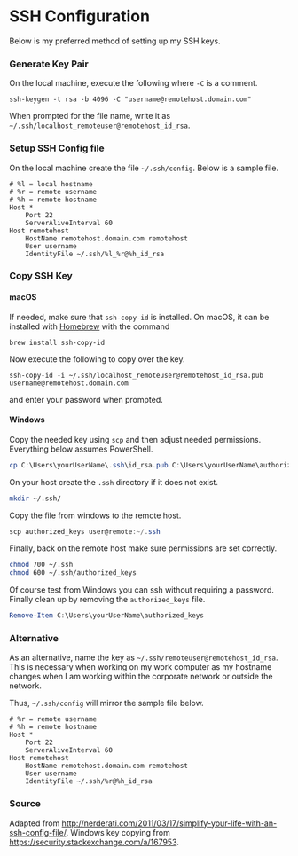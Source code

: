 # SSH Configuration

Below is my preferred method of setting up my SSH keys.

### Generate Key Pair
On the local machine, execute the following where `-C` is a comment.

```
ssh-keygen -t rsa -b 4096 -C "username@remotehost.domain.com"
```

When prompted for the file name, write it as `~/.ssh/localhost_remoteuser@remotehost_id_rsa`.

### Setup SSH Config file
On the local machine create the file `~/.ssh/config`.  Below is a sample file.

```
# %l = local hostname
# %r = remote username
# %h = remote hostname
Host *
    Port 22
    ServerAliveInterval 60
Host remotehost
    HostName remotehost.domain.com remotehost
    User username
    IdentityFile ~/.ssh/%l_%r@%h_id_rsa
```

### Copy SSH Key

#### macOS
If needed, make sure that `ssh-copy-id` is installed.  On macOS, it can be installed with [Homebrew](http://brew.sh/) with the command

```
brew install ssh-copy-id
```

Now execute the following to copy over the key.

```
ssh-copy-id -i ~/.ssh/localhost_remoteuser@remotehost_id_rsa.pub username@remotehost.domain.com
```

and enter your password when prompted.

#### Windows
Copy the needed key using `scp` and then adjust needed permissions.  Everything below assumes PowerShell.

```powershell
cp C:\Users\yourUserName\.ssh\id_rsa.pub C:\Users\yourUserName\authorized_keys
```

On your host create the `.ssh` directory if it does not exist.

```sh
mkdir ~/.ssh/
```

Copy the file from windows to the remote host.

```powershell
scp authorized_keys user@remote:~/.ssh
```

Finally, back on the remote host make sure permissions are set correctly.

```sh
chmod 700 ~/.ssh
chmod 600 ~/.ssh/authorized_keys
```

Of course test from Windows you can ssh without requiring a password.  Finally clean up by removing the `authorized_keys` file.

```powershell
Remove-Item C:\Users\yourUserName\authorized_keys
```

### Alternative
As an alternative, name the key as `~/.ssh/remoteuser@remotehost_id_rsa`.  This is necessary when working on my work computer as my hostname changes when I am working within the corporate network or outside the network.  

Thus, `~/.ssh/config` will mirror the sample file below.


```
# %r = remote username
# %h = remote hostname
Host *
    Port 22
    ServerAliveInterval 60
Host remotehost
    HostName remotehost.domain.com remotehost
    User username
    IdentityFile ~/.ssh/%r@%h_id_rsa
```

### Source
Adapted from http://nerderati.com/2011/03/17/simplify-your-life-with-an-ssh-config-file/.
Windows key copying from https://security.stackexchange.com/a/167953.
